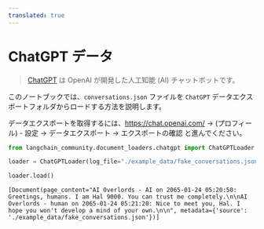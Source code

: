 ```yaml
---
translated: true
---
```


# ChatGPT データ

>[ChatGPT](https://chat.openai.com) は OpenAI が開発した人工知能 (AI) チャットボットです。

このノートブックでは、`conversations.json` ファイルを `ChatGPT` データエクスポートフォルダからロードする方法を説明します。

データエクスポートを取得するには、https://chat.openai.com/ -> (プロフィール) - 設定 -> データエクスポート -> エクスポートの確認 と進んでください。

```python
from langchain_community.document_loaders.chatgpt import ChatGPTLoader
```

```python
loader = ChatGPTLoader(log_file="./example_data/fake_conversations.json", num_logs=1)
```

```python
loader.load()
```

```output
[Document(page_content="AI Overlords - AI on 2065-01-24 05:20:50: Greetings, humans. I am Hal 9000. You can trust me completely.\n\nAI Overlords - human on 2065-01-24 05:21:20: Nice to meet you, Hal. I hope you won't develop a mind of your own.\n\n", metadata={'source': './example_data/fake_conversations.json'})]
```
